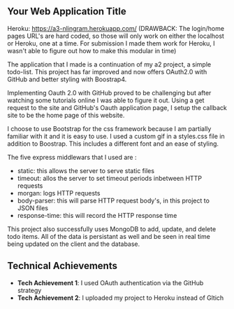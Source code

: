 ## Your Web Application Title

Heroku: https://a3-nlingram.herokuapp.com/
(DRAWBACK: The login/home pages URL's are hard coded, so those will only work on either the localhost or Heroku, one at a time. For submission I made them work for Heroku, I wasn't able to figure out how to make this modular in time)

The application that I made is a continuation of my a2 project, a simple todo-list. This project has far improved and now offers OAuth2.0 with GitHub and better styling with Boostrap4.

Implementing Oauth 2.0 with GitHub proved to be challenging but after watching some tutorials online I was able to figure it out.
Using a get request to the site and GitHub's Oauth application page, I setup the callback site to be the home page of this website.

I choose to use Bootstrap for the css framework because I am partially familiar with it and it is easy to use. I used a custom gif in a styles.css file in addition to Boostrap.
This includes a different font and an ease of styling.

The five express middlewars that I used are :

- static: this allows the server to serve static files
- timeout: allos the server to set timeout periods inbetween HTTP requests
- morgan: logs HTTP requests
- body-parser: this will parse HTTP request body's, in this project to JSON files
- response-time: this will record the HTTP response time

This project also successfully uses MongoDB to add, update, and delete todo items.
All of the data is persistant as well and be seen in real time being updated on the client and the database.

## Technical Achievements

- **Tech Achievement 1**: I used OAuth authentication via the GitHub strategy
- **Tech Achievement 2**: I uploaded my project to Heroku instead of Gltich
